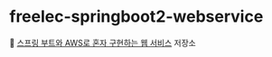# freelec-springboot2-webservice
📖 [스프링 부트와 AWS로 혼자 구현하는 웹 서비스](http://www.yes24.com/Product/Goods/83849117) 저장소
